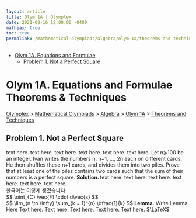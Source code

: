 ```yaml
---
layout: article
title: Olym 1A | Olymplex
date: 2021-08-16 12:00:00 -0400
mathjax: true
toc: true
permalink: /mathematical-olympiads/algebra/olym-1a/theorems-and-techniques/
---
```

- [Olym 1A. Equations and Formulae](#olym-1a-equations-and-formulae)
  * [Problem 1. Not a Perfect Square](#problem-1-not-a-perfect-square)

<h1>Olym 1A. Equations and Formulae <ssup>Theorems & Techniques</ssup></h1>
<p><a href="https://ramaniumx.github.io/phantom-jekyll-theme/">Olymplex</a> > <a href="https://ramaniumx.github.io/phantom-jekyll-theme/mathematical-olympiads/">Mathematical Olympiads</a> > <a href="https://ramaniumx.github.io/phantom-jekyll-theme/mathematical-olympiads/algebra/">Algebra</a> > <a href="https://ramaniumx.github.io/phantom-jekyll-theme/mathematical-olympiads/algebra/olym-1a/">Olym 1A</a> > <a href="https://ramaniumx.github.io/phantom-jekyll-theme/mathematical-olympiads/algebra/olym-1a/theorems-and-techniques/">Theorems and Techniques</a><p>

<h2>Problem 1. Not a Perfect Square</h2>
text here. text here. text here. text here. text here. text here. 
<bluebox>Let n⩾100 be an integer. Ivan writes the numbers n, n+1, …, 2n each on different cards. He then shuffles these n+1 cards, and divides them into two piles. Prove that at least one of the piles contains two cards such that the sum of their numbers is a perfect square.</bluebox>
<b>Solution. </b> text here. text here. text here. text here. text here. text here. <br/>
한국어는 이렇게 생겼습니다. <br>
$$ \oint_{C} \vec{F} \cdot d\vec{s} $$<br>
$$ \lim_{n \to \infty} \sum_{k = 1}^{n} \dfrac{1}{k} $$
<greenbox><b>Lemma.</b> Write Lemma Here </greenbox>
Text here. Text here. Text here. Text here. Text here. $\LaTeX$

